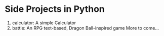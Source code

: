 # Side Projects in Python
1. calculator: A simple Calculator
2. battle: An RPG text-based, Dragon Ball-inspired game
More to come...
